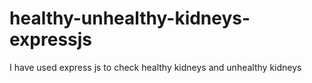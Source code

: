 # healthy-unhealthy-kidneys-expressjs
I have used express js to check healthy kidneys and unhealthy kidneys
